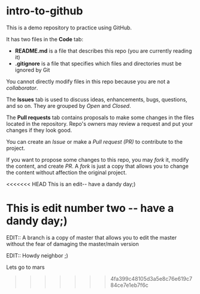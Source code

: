 # intro-to-github
This is a demo repository to practice using GitHub.

It has two files in the **Code** tab:
- **README.md** is a file that describes this repo (you are currently reading it)
- **.gitignore** is a file that specifies which files and directories must be ignored by Git

You cannot directly modify files in this repo because you are not a *collaborator*.

The **Issues** tab is used to discuss ideas, enhancements, bugs, questions, and so on. They are grouped by *Open* and *Closed*.

The **Pull requests** tab contains proposals to make some changes in the files located in the repository. Repo's owners may review a request and put your changes if they look good.

You can create an *Issue* or make a *Pull request (PR)* to contribute to the project.

If you want to propose some changes to this repo, you may *fork* it, modify the content, and create *PR*. A *fork* is just a copy that allows you to change the content without affection the original project.

<<<<<<< HEAD
This is an edit-- have a dandy day;)

This is edit number two -- have a dandy day;)
=======
EDIT:: A branch is a copy of master that allows you to edit the master without the fear of damaging the master/main version

EDIT:: Howdy neighbor ;)

Lets go to mars
>>>>>>> 4fa399c48105d3a5e8c76e619c784ce7e1eb7f6c
